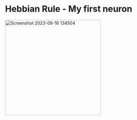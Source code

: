 # Hebbian Rule - My first neuron
<img width="314" alt="Screenshot 2023-09-18 134504" src="https://github.com/giovanni-casonato/Hebbian-Rule/assets/120608584/3bc65b8c-f2f2-4e5c-8533-aa36f88113a1">

